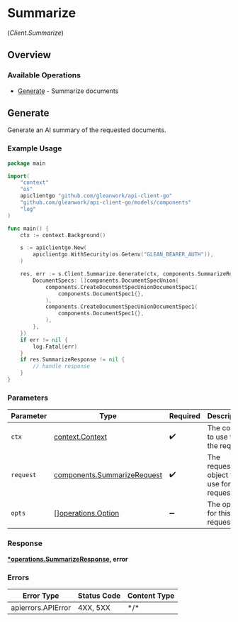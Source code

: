 # Summarize
(*Client.Summarize*)

## Overview

### Available Operations

* [Generate](#generate) - Summarize documents

## Generate

Generate an AI summary of the requested documents.

### Example Usage

```go
package main

import(
	"context"
	"os"
	apiclientgo "github.com/gleanwork/api-client-go"
	"github.com/gleanwork/api-client-go/models/components"
	"log"
)

func main() {
    ctx := context.Background()

    s := apiclientgo.New(
        apiclientgo.WithSecurity(os.Getenv("GLEAN_BEARER_AUTH")),
    )

    res, err := s.Client.Summarize.Generate(ctx, components.SummarizeRequest{
        DocumentSpecs: []components.DocumentSpecUnion{
            components.CreateDocumentSpecUnionDocumentSpec1(
                components.DocumentSpec1{},
            ),
            components.CreateDocumentSpecUnionDocumentSpec1(
                components.DocumentSpec1{},
            ),
        },
    })
    if err != nil {
        log.Fatal(err)
    }
    if res.SummarizeResponse != nil {
        // handle response
    }
}
```

### Parameters

| Parameter                                                                  | Type                                                                       | Required                                                                   | Description                                                                |
| -------------------------------------------------------------------------- | -------------------------------------------------------------------------- | -------------------------------------------------------------------------- | -------------------------------------------------------------------------- |
| `ctx`                                                                      | [context.Context](https://pkg.go.dev/context#Context)                      | :heavy_check_mark:                                                         | The context to use for the request.                                        |
| `request`                                                                  | [components.SummarizeRequest](../../models/components/summarizerequest.md) | :heavy_check_mark:                                                         | The request object to use for the request.                                 |
| `opts`                                                                     | [][operations.Option](../../models/operations/option.md)                   | :heavy_minus_sign:                                                         | The options for this request.                                              |

### Response

**[*operations.SummarizeResponse](../../models/operations/summarizeresponse.md), error**

### Errors

| Error Type         | Status Code        | Content Type       |
| ------------------ | ------------------ | ------------------ |
| apierrors.APIError | 4XX, 5XX           | \*/\*              |
